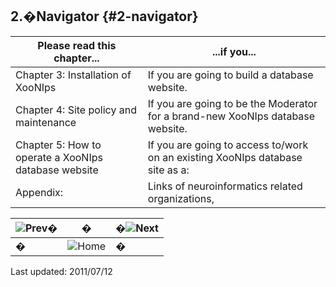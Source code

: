 ## 2.�Navigator {#2-navigator}

| Please read this chapter... | ...if you... |
| --- | --- |
| Chapter 3: Installation of XooNIps | If you are going to build a database website. |
| Chapter 4: Site policy and maintenance | If you are going to be the Moderator for a brand-new XooNIps database website. |
| Chapter 5: How to operate a XooNIps database website | If you are going to access to/work on an existing XooNIps database site as a: |
| Appendix: | Links of neuroinformatics related organizations, |

| ![Prev](images\etc\prev.gif)� | � | �![Next](images\etc\next.gif) |
| --- | --- | --- |
| � | ![Home](images\etc\home.gif)  | � |

Last updated: 2011/07/12